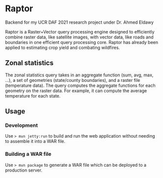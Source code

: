 # Raptor

Backend for my UCR DAF 2021 research project under Dr. Ahmed Eldawy

Raptor is a Raster+Vector query processing engine designed to efficiently combine raster data, like satellite images, with vector data, like roads and boundaries in one efficient query processing core. Raptor has already been applied to estimating crop yield and combating wildfires.

## Zonal statistics

The zonal statistics query takes in an aggregate function (sum, avg, max, ...), a set of geometries (state/county boundaries), and a raster file (temperature data). The query computes the aggregate functions for each geometry on the raster data. For example, it can compute the average temperature for each state.

## Usage

### Development

Use ```> mvn jetty:run``` to build and run the web application without needing to assemble it into a WAR file.

### Building a WAR file

Use ```> mvn package``` to generate a WAR file which can be deployed to a production server.